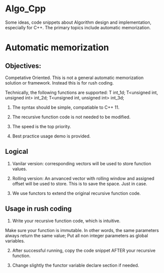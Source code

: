 # Algo_Cpp
Some ideas, code snippets about Algorithm design and implementation, especially for C++. The primary topics include automatic memorization.

# Automatic memorization

## Objectives: 
  Competative Oriented. This is not a general automatic memorization solution or framework. Instead this is for rush coding. 
  
  Technically, the following functions are supported:
    T<unsigned int> int_1d;
    T<unsigned int, unsigned int> int_2d;
    T<unsigned int, unsigned int> int_3d;
  
  1. The syntax should be simple, compatiable to C++ 11. 
  
  2. The recursive function code is not needed to be modified.
  
  3. The speed is the top priority.
    
  4. Best practice usage demo is provided.
  
## Logical

1. Vanilar version: corresponding vectors will be used to store function values.

2. Rolling version: An anvanced vector with rolling window and assigned offset will be used to store.
  This is to save the space. Just in case.

3. We use functors to extend the original recursive function code.

## Usage in rush coding

1. Write your recursive function code, which is intuitive.

  Make sure your function is immutable. In other words, the same parameters always return the same value;
  Put all non integer parameters as global variables.
  
2. After successful running, copy the code snippet AFTER your recursive function.

3. Change slightly the functor variable declare section if needed.

